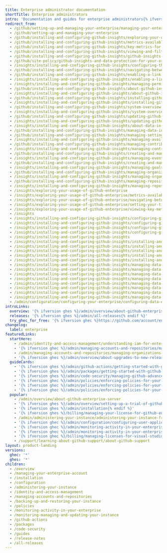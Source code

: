 ```yaml
---
title: Enterprise administrator documentation
shortTitle: Enterprise administrators
intro: 'Documentation and guides for enterprise administrators{% ifversion ghes %}, system administrators,{% endif %} and security specialists who {% ifversion ghes %}deploy, {% endif %}configure{% ifversion ghes %},{% endif %} and manage {% data variables.product.product_name %}.'
redirect_from:
  - /github/setting-up-and-managing-your-enterprise/managing-your-enterprise-account
  - /github/setting-up-and-managing-your-enterprise
  - /github/installing-and-configuring-github-insights/exploring-your-usage-of-github-enterprise
  - /github/installing-and-configuring-github-insights/metrics-available-with-github-insights
  - /github/installing-and-configuring-github-insights/key-metrics-for-collaboration-in-pull-requests
  - /github/installing-and-configuring-github-insights/viewing-and-filtering-key-metrics-and-reports
  - /github/installing-and-configuring-github-insights/github-insights-and-data-protection-for-your-organization
  - /github/site-policy/github-insights-and-data-protection-for-your-organization
  - /insights/installing-and-configuring-github-insights/configuring-the-connection-between-github-insights-and-github-enterprise
  - /github/installing-and-configuring-github-insights/navigating-between-github-insights-and-github-enterprise
  - /github/installing-and-configuring-github-insights/enabling-a-link-between-github-insights-and-github-enterprise
  - /insights/installing-and-configuring-github-insights/enabling-a-link-between-github-insights-and-github-enterprise
  - /insights/installing-and-configuring-github-insights/managing-permissions-in-github-insights
  - /github/installing-and-configuring-github-insights/about-github-insights
  - /insights/installing-and-configuring-github-insights/about-github-insights
  - /github/installing-and-configuring-github-insights/installing-github-insights
  - /insights/installing-and-configuring-github-insights/installing-github-insights
  - /github/installing-and-configuring-github-insights/system-overview-for-github-insights
  - /insights/installing-and-configuring-github-insights/system-overview-for-github-insights
  - /github/installing-and-configuring-github-insights/updating-github-insights
  - /insights/installing-and-configuring-github-insights/updating-github-insights
  - /insights/installing-and-configuring-github-insights/about-data-in-github-insights
  - /github/installing-and-configuring-github-insights/managing-data-in-github-insights
  - /github/installing-and-configuring-github-insights/managing-settings-in-github-insights
  - /insights/installing-and-configuring-github-insights/managing-available-metrics-and-reports
  - /github/installing-and-configuring-github-insights/managing-contributors-and-teams
  - /insights/installing-and-configuring-github-insights/managing-contributors-and-teams
  - /github/installing-and-configuring-github-insights/creating-and-managing-events
  - /insights/installing-and-configuring-github-insights/managing-events
  - /github/installing-and-configuring-github-insights/creating-and-managing-goals
  - /insights/installing-and-configuring-github-insights/managing-goals
  - /github/installing-and-configuring-github-insights/managing-organizations
  - /insights/installing-and-configuring-github-insights/managing-organizations
  - /github/installing-and-configuring-github-insights/managing-repositories
  - /insights/installing-and-configuring-github-insights/managing-repositories
  - /insights/exploring-your-usage-of-github-enterprise
  - /insights/exploring-your-usage-of-github-enterprise/metrics-available-with-github-insights
  - /insights/exploring-your-usage-of-github-enterprise/navigating-between-github-enterprise-and-github-insights
  - /insights/exploring-your-usage-of-github-enterprise/setting-your-timezone-for-github-insights
  - /insights/exploring-your-usage-of-github-enterprise/viewing-key-metrics-and-reports
  - /insights
  - /insights/installing-and-configuring-github-insights/configuring-github-insights/configuring-the-connection-between-github-insights-and-github-enterprise
  - /insights/installing-and-configuring-github-insights/configuring-github-insights/enabling-a-link-between-github-insights-and-github-enterprise
  - /insights/installing-and-configuring-github-insights/configuring-github-insights
  - /insights/installing-and-configuring-github-insights/configuring-github-insights/managing-permissions-in-github-insights
  - /insights/installing-and-configuring-github-insights
  - /insights/installing-and-configuring-github-insights/installing-and-updating-github-insights/about-github-insights
  - /insights/installing-and-configuring-github-insights/installing-and-updating-github-insights
  - /insights/installing-and-configuring-github-insights/installing-and-updating-github-insights/installing-github-insights
  - /insights/installing-and-configuring-github-insights/installing-and-updating-github-insights/system-overview-for-github-insights
  - /insights/installing-and-configuring-github-insights/installing-and-updating-github-insights/updating-github-insights
  - /insights/installing-and-configuring-github-insights/managing-data-in-github-insights/about-data-in-github-insights
  - /insights/installing-and-configuring-github-insights/managing-data-in-github-insights
  - /insights/installing-and-configuring-github-insights/managing-data-in-github-insights/managing-available-metrics-and-reports
  - /insights/installing-and-configuring-github-insights/managing-data-in-github-insights/managing-contributors-and-teams
  - /insights/installing-and-configuring-github-insights/managing-data-in-github-insights/managing-events
  - /insights/installing-and-configuring-github-insights/managing-data-in-github-insights/managing-goals
  - /insights/installing-and-configuring-github-insights/managing-data-in-github-insights/managing-organizations
  - /insights/installing-and-configuring-github-insights/managing-data-in-github-insights/managing-repositories
  - /admin/configuration/configuring-your-enterprise/configuring-data-encryption-for-your-enterprise
introLinks:
  overview: '{% ifversion ghes %}/admin/overview/about-github-enterprise-server{% elsif ghec %}/admin/overview/about-github-enterprise-cloud{% endif %}'
  releases: '{% ifversion ghes %}/admin/all-releases{% endif %}'
  try_ghec_for_free: '{% ifversion ghec %}https://github.com/account/enterprises/new?ref_cta=GHEC+trial&ref_loc=enterprise+administrators+landing+page&ref_page=docs{% endif %}'
changelog:
  label: enterprise
featuredLinks:
  startHere:
    - /admin/identity-and-access-management/understanding-iam-for-enterprises/about-identity-and-access-management
    - '{% ifversion ghec %}/admin/managing-accounts-and-repositories/managing-users-in-your-enterprise/roles-in-an-enterprise{% endif %}'
    - /admin/managing-accounts-and-repositories/managing-organizations-in-your-enterprise/best-practices-for-structuring-organizations-in-your-enterprise
    - '{% ifversion ghes %}/admin/overview/about-upgrades-to-new-releases{% endif %}'
  guideCards:
    - '{% ifversion ghes %}/admin/github-actions/getting-started-with-github-actions-for-your-enterprise/getting-started-with-github-actions-for-github-enterprise-server{% endif %}'
    - '{% ifversion ghes %}/admin/packages/getting-started-with-github-packages-for-your-enterprise{% endif %}'
    - '{% ifversion ghes %}/admin/code-security/managing-github-advanced-security-for-your-enterprise{% endif %}'
    - '{% ifversion ghec %}/admin/policies/enforcing-policies-for-your-enterprise/enforcing-policies-for-github-actions-in-your-enterprise{% endif %}'
    - '{% ifversion ghec %}/admin/policies/enforcing-policies-for-your-enterprise/enforcing-policies-for-code-security-and-analysis-for-your-enterprise{% endif %}'
    - '{% ifversion ghec %}/admin/policies/enforcing-policies-for-your-enterprise/enforcing-repository-management-policies-in-your-enterprise{% endif %}'
  popular:
    - /admin/overview/about-github-enterprise-server
    - '{% ifversion ghes %}/admin/overview/setting-up-a-trial-of-github-enterprise-server{% endif %}'
    - '{% ifversion ghes %}/admin/installation{% endif %}'
    - '{% ifversion ghes %}/billing/managing-your-license-for-github-enterprise{% endif %}'
    - /admin/administering-your-instance/administering-your-instance-from-the-command-line/command-line-utilities
    - '{% ifversion ghec %}/admin/configuration/configuring-user-applications-for-your-enterprise/verifying-or-approving-a-domain-for-your-enterprise{% endif %}'
    - '{% ifversion ghec %}/admin/monitoring-activity-in-your-enterprise/reviewing-audit-logs-for-your-enterprise/about-the-audit-log-for-your-enterprise{% endif %}'
    - '{% ifversion ghec %}/admin/monitoring-activity-in-your-enterprise/exploring-user-activity-in-your-enterprise/managing-global-webhooks{% endif %}'
    - '{% ifversion ghec %}/billing/managing-licenses-for-visual-studio-subscriptions-with-github-enterprise/setting-up-visual-studio-subscriptions-with-github-enterprise{% endif %}'
    - /support/learning-about-github-support/about-github-support
layout: product-landing
versions:
  ghec: '*'
  ghes: '*'
children:
  - /overview
  - /managing-your-enterprise-account
  - /installation
  - /configuration
  - /administering-your-instance
  - /identity-and-access-management
  - /managing-accounts-and-repositories
  - /backing-up-and-restoring-your-instance
  - /policies
  - /monitoring-activity-in-your-enterprise
  - /monitoring-managing-and-updating-your-instance
  - /github-actions
  - /packages
  - /code-security
  - /guides
  - /release-notes
  - /all-releases
---
```


